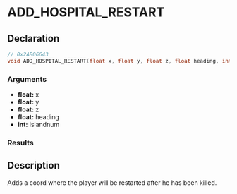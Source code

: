 # ADD_HOSPITAL_RESTART

## Declaration
```cpp
// 0x2AB06643
void ADD_HOSPITAL_RESTART(float x, float y, float z, float heading, int islandnum);
```

### Arguments
- **float:** x
- **float:** y
- **float:** z
- **float:** heading
- **int:** islandnum

### Results

## Description
Adds a coord where the player will be restarted after he has been killed.